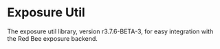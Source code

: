 # Exposure Util

The exposure util library, version r3.7.6-BETA-3, for easy integration with the Red Bee exposure backend.